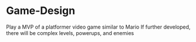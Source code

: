 # Game-Design
Play a MVP of a platformer video game similar to Mario
If further developed, there will be complex levels, powerups, and enemies


